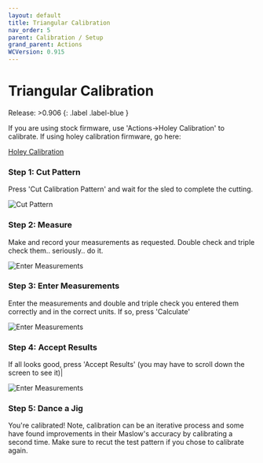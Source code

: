 ```yaml
---
layout: default
title: Triangular Calibration
nav_order: 5
parent: Calibration / Setup
grand_parent: Actions
WCVersion: 0.915
---
```

# Triangular Calibration

Release: >0.906
{: .label .label-blue }

If you are using stock firmware, use 'Actions->Holey Calibration' to calibrate.  If using holey calibration firmware, go here:
 
 [Holey Calibration](Actions/Calibration-Setup/holeyCalibration.md)

### Step 1: Cut Pattern 

Press 'Cut Calibration Pattern' and wait for the sled to complete the cutting.

![Cut Pattern](../assets/triangularCalibration/cutPattern.png)


### Step 2: Measure
 
Make and record your measurements as requested.  Double check and triple check them.. seriously.. do it.

![Enter Measurements](../assets/triangularCalibration/measurements.png)


### Step 3: Enter Measurements

Enter the measurements and double and triple check you entered them correctly and in the correct units.  If so, press 'Calculate'

![Enter Measurements](../assets/triangularCalibration/calculate.png)


### Step 4: Accept Results

If all looks good, press 'Accept Results' (you may have to scroll down the screen to see it)|

![Enter Measurements](../assets/triangularCalibration/acceptResults.png)

### Step 5: Dance a Jig

You're calibrated!  Note, calibration can be an iterative process and some have found improvements in their Maslow's accuracy by calibrating a second time.  Make sure to recut the test pattern if you chose to calibrate again.
